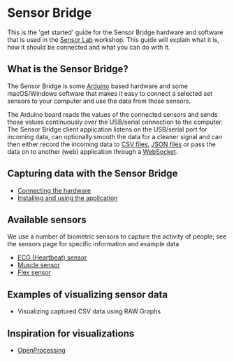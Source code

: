 # Sensor Bridge 

This is the 'get started' guide for the Sensor Bridge hardware and software that is used in the [Sensor Lab](http://www.sensorlab.nl) workshop. This guide will explain what it is, how it should be connected and what you can do with it.

## What is the Sensor Bridge?

The Sensor Bridge is some [Arduino](www.arduino.cc) based hardware and some macOS/Windows software that makes it easy to connect a selected set sensors to your computer and use the data from those sensors. 

The Arduino board reads the values of the connected sensors and sends those values continuously over the USB/serial connection to the computer. The Sensor Bridge client application listens on the USB/serial port for incoming data, can optionally smooth the data for a cleaner signal and can then either record the incoming data to [CSV files](software.md#using-the-application-to-capture-csv-data), [JSON files](software.md#using-the-application-to-capture-json-data) or pass the data on to another (web) application through a [WebSocket](software.md#using-the-application-to-serve-sensor-data-over-a-websocket).

## Capturing data with the Sensor Bridge

* [Connecting the hardware](hardware.md)
* [Installing and using the application](software.md)

## Available sensors

We use a number of biometric sensors to capture the activity of people; see the sensors page for specific information and example data

* [ECG (Heartbeat) sensor](sensors.md/#ecg-heatbeat-sensor)
* [Muscle sensor](sensors.md/#muscle-sensor)
* [Flex sensor](sensors.md/#flex-sensor)

## Examples of visualizing sensor data

* Visualizing captured CSV data using RAW Graphs

## Inspiration for visualizations

* [OpenProcessing](https://www.openprocessing.org/browse#)
